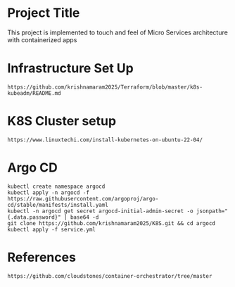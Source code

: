 # Project Title
This project is implemented to touch and feel of Micro Services architecture with containerized apps

# Infrastructure Set Up
```
https://github.com/krishnamaram2025/Terraform/blob/master/k8s-kubeadm/README.md
```

# K8S Cluster setup
```
https://www.linuxtechi.com/install-kubernetes-on-ubuntu-22-04/
```

# Argo CD
```
kubectl create namespace argocd
kubectl apply -n argocd -f https://raw.githubusercontent.com/argoproj/argo-cd/stable/manifests/install.yaml
kubectl -n argocd get secret argocd-initial-admin-secret -o jsonpath="{.data.password}" | base64 -d
git clone https://github.com/krishnamaram2025/K8S.git && cd argocd
kubectl apply -f service.yml
```

# References
```
https://github.com/cloudstones/container-orchestrator/tree/master
```
